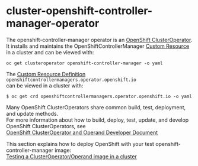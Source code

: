 # cluster-openshift-controller-manager-operator
The openshift-controller-manager operator is an 
[OpenShift ClusterOperator](https://github.com/openshift/enhancements/blob/master/enhancements/operator-dev-doc.md#what-is-an-openshift-clusteroperator).    
It installs and maintains the OpenShiftControllerManager [Custom Resource](https://kubernetes.io/docs/concepts/extend-kubernetes/api-extension/custom-resources/) in a cluster and can be viewed with:     
```
oc get clusteroperator openshift-controller-manager -o yaml
```

The [Custom Resource Definition](https://kubernetes.io/docs/concepts/extend-kubernetes/api-extension/custom-resources/#customresourcedefinitions)
`openshiftcontrollermanagers.operator.openshift.io`    
can be viewed in a cluster with:

```console
$ oc get crd openshiftcontrollermanagers.operator.openshift.io -o yaml
```

Many OpenShift ClusterOperators share common build, test, deployment, and update methods.    
For more information about how to build, deploy, test, update, and develop OpenShift ClusterOperators, see      
[OpenShift ClusterOperator and Operand Developer Document](https://github.com/openshift/enhancements/blob/master/enhancements/operator-dev-doc.md#how-do-i-buildupdateverifyrun-unit-tests)

This section explains how to deploy OpenShift with your test openshift-controller-manager image:        
[Testing a ClusterOperator/Operand image in a cluster](https://github.com/openshift/enhancements/blob/master/enhancements/operator-dev-doc.md#how-can-i-test-changes-to-an-openshift-operatoroperandrelease-component)
